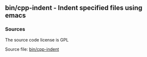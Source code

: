 ## bin/cpp-indent - Indent specified files using emacs


### Sources
<a href="#sources"></a>
The source code license is GPL

Source file: [bin/cpp-indent](/bin/cpp-indent)


